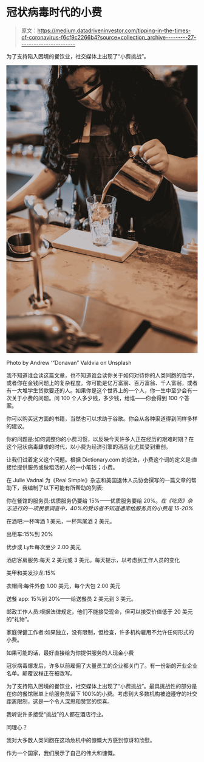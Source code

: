# 冠状病毒时代的小费

> 原文：<https://medium.datadriveninvestor.com/tipping-in-the-times-of-coronavirus-f6cf9c2266b4?source=collection_archive---------27----------------------->

为了支持陷入困境的餐饮业，社交媒体上出现了“小费挑战”。

![](img/8d3b907d2f7df2fe32a70f1f9e38338b.png)

Photo by Andrew ‘“Donavan” Valdvia on Unsplash

我不知道谁会读这篇文章，也不知道谁会读你关于如何对待你的人类同胞的哲学，或者你在金钱问题上的复杂程度。你可能是亿万富翁、百万富翁、千人富翁，或者有一大堆学生贷款要还的人。如果你是这个世界上的一个人，你一生中至少会有一次关于小费的问题。问 100 个人多少钱，多少钱，给谁——你会得到 100 个答案。

你可以购买这方面的书籍，当然也可以求助于谷歌。你会从各种渠道得到同样多样的建议。

你的问题是:如何调整你的小费习惯，以反映今天许多人正在经历的艰难时期？在这个冠状病毒肆虐的时代，以小费为经济引擎的酒店业尤其受到重创。

让我们试着定义这个问题。根据 Dictionary.com 的说法，小费这个词的定义是:直接给提供服务或做粗活的人的一小笔钱；小费。

在 Julie Vadnal 为《Real Simple》杂志和美国退休人员协会撰写的一篇文章的帮助下，我编制了以下可能有所帮助的列表:

你在餐馆的服务员:优质服务仍要给 15%——优质服务要给 20%。*在《吃货》杂志进行的一项民意调查中，40%的受访者不知道通常给服务员的小费是 15-20%*

在酒吧:一杯啤酒 1 美元，一杯鸡尾酒 2 美元。

出租车:15%到 20%

优步或 Lyft:每次至少 2.00 美元

酒店客房服务:每天 2 美元或 3 美元。每天提示，以考虑到工作人员的变化

美甲和美发沙龙:15%

衣帽间:每件外套 1.00 美元，每个大包 2.00 美元

送餐 app: 15%到 20%——给送餐员 2 美元到 3 美元。

邮政工作人员:根据法律规定，他们不能接受现金，但可以接受价值低于 20 美元的“礼物”。

家庭保健工作者:如果独立，没有限制，但检查，许多机构雇用不允许任何形式的小费。

如果可能的话，最好直接给为你提供服务的人现金小费

冠状病毒爆发后，许多以前雇佣了大量员工的企业都关门了。有一份新的开业企业名单。颠覆议程正在被改写。

为了支持陷入困境的餐饮业，社交媒体上出现了“小费挑战”。最具挑战性的部分是在你的餐馆账单上给服务员留下 100%的小费。考虑到大多数机构被迫遵守的社交距离限制，这是一个令人深思和赞赏的惊喜。

我听说许多接受“挑战”的人都在酒店行业。

同理心？

我对大多数人类同胞在这场危机中的慷慨大方感到惊讶和欣慰。

作为一个国家，我们展示了自己的伟大和慷慨。